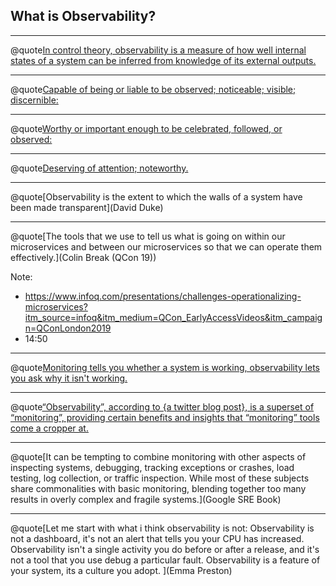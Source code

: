 ## What is Observability?

---

@quote[In control theory, observability is a measure of how well internal states of a system can be inferred from knowledge of its external outputs.](wikipedia.org/wiki/Observability)

---

@quote[Capable of being or liable to be observed; noticeable; visible; discernible:](dictionary.com/browse/observability)

---

@quote[Worthy or important enough to be celebrated, followed, or observed:](dictionary.com/browse/observability)

---

@quote[Deserving of attention; noteworthy.](dictionary.com/browse/observability)

---

@quote[Observability is the extent to which the walls of a system have been made transparent](David Duke)

---

@quote[The tools that we use to tell us what is going on within our microservices and between our microservices so that we can operate them effectively.](Colin Break (QCon 19))

Note:
- https://www.infoq.com/presentations/challenges-operationalizing-microservices?itm_source=infoq&itm_medium=QCon_EarlyAccessVideos&itm_campaign=QConLondon2019
- 14:50
---

@quote[Monitoring tells you whether a system is working, observability lets you ask why it isn't working.](vividcortex.com/blog/monitoring-isnt-observability)

---

@quote[“Observability”, according to {a twitter blog post}, is a superset of “monitoring”, providing certain benefits and insights that “monitoring” tools come a cropper at.](medium.com/@copyconstruct/monitoring-and-observability-8417d1952e1c)

---

@quote[It can be tempting to combine monitoring with other aspects of inspecting systems, debugging, tracking exceptions or crashes, load testing, log collection, or traffic inspection. While most of these subjects share commonalities with basic monitoring, blending together too many results in overly complex and fragile systems.](Google SRE Book)

---

@quote[Let me start with what i think observability is not: Observability is not a dashboard, it's not an alert that tells you your CPU has increased. Observability isn't a single activity you do before or after a release, and it's not a tool that you use debug a particular fault. Observability is a feature of your system, its a culture you adopt. ](Emma Preston)